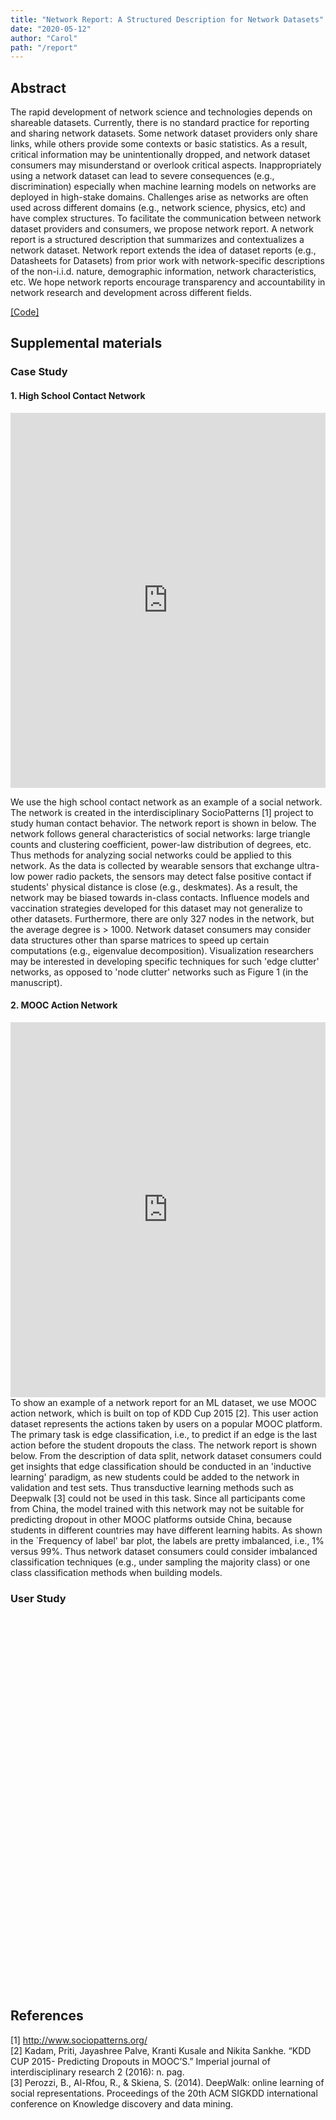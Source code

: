 ```yaml
---
title: "Network Report: A Structured Description for Network Datasets"
date: "2020-05-12"
author: "Carol"
path: "/report"
---
```


## Abstract 
The rapid development of network science and technologies depends on shareable datasets. Currently, there is no standard practice for reporting and sharing network datasets. Some network dataset providers only share links, while others provide some contexts or basic statistics. As a result, critical information may be unintentionally dropped, and network dataset consumers may misunderstand or overlook critical aspects. Inappropriately using a network dataset can lead to severe consequences (e.g., discrimination) especially when machine learning models on networks are deployed in high-stake domains. Challenges arise as networks are often used across different domains (e.g., network science, physics, etc) and have complex structures. To facilitate the communication between network dataset providers and consumers, we propose network report. A network report is a structured description that summarizes and contextualizes a network dataset. Network report extends the idea of dataset reports (e.g., Datasheets for Datasets) from prior work with network-specific descriptions of the non-i.i.d. nature, demographic information, network characteristics, etc. We hope network reports encourage transparency and accountability in network research and development across different fields.

[[Code]](https://drive.google.com/drive/folders/1oRM6x3gdnWjNcu7Sl_nq0BYCQF7CcG9X?usp=sharing)

## Supplemental materials
### Case Study 
#### 1. High School Contact Network

<section id="contact">
  <div>
    <iframe
    src="https://carolzxyzxy.github.io/assets/report/pokec_v2.pdf#toolbar=0&navpanes=0&scrollbar=0"
    frameBorder="0"
    scrolling="auto"
    height="600pt"
    width="100%"
></iframe>
  </div>
</section>

We use the high school contact network as an example of a social network. The network is created in the interdisciplinary SocioPatterns [1] project to study human contact behavior. 
The network report is shown in below. 
The network follows general characteristics of social networks: large triangle counts and clustering coefficient, power-law distribution of degrees, etc. 
Thus methods for analyzing social networks could be applied to this network. 
As the data is collected by wearable sensors that exchange ultra-low power  radio packets, the sensors may detect false positive contact if students' physical distance is close (e.g., deskmates). 
As a result, the network may be biased towards in-class contacts. 
Influence models and vaccination strategies developed for this dataset may not generalize to other datasets.
Furthermore, there are only 327 nodes in the network, but the average degree is > 1000. 
Network dataset consumers may consider data structures other than sparse matrices to speed up certain computations (e.g., eigenvalue decomposition).
Visualization researchers may be interested in developing specific techniques for such 'edge clutter' networks, as opposed to 'node clutter' networks such as Figure 1 (in the manuscript). 

#### 2. MOOC Action Network
<section id="mooc">
  <div>
    <iframe
    src="https://carolzxyzxy.github.io/assets/report/mooc_v2.pdf#toolbar=0&navpanes=0&scrollbar=0"
    frameBorder="0"
    scrolling="auto"
    height="600pt"
    width="100%"
></iframe>
  </div>
</section>
To show an example of a network report for an ML dataset, we use MOOC action network, which is built on top of KDD Cup 2015 [2]. 
This user action dataset represents the actions taken by users on a popular MOOC platform.
The primary task is edge classification, i.e., to predict if an edge is the last action before the student dropouts the class.
The network report is shown below. 
From the description of data split, network dataset consumers could get insights that edge classification should be conducted in an 'inductive learning' paradigm, as new students could be added to the network in validation and test sets. 
Thus transductive learning methods such as Deepwalk [3] could not be used in this task. 
Since all participants come from China, the model trained with this network may not be suitable for predicting dropout in other MOOC platforms outside China, because students in different countries may have different learning habits. 
As shown in the `Frequency of label' bar plot, the labels are pretty imbalanced, i.e., 1% versus 99%. 
Thus network dataset consumers could consider imbalanced classification techniques (e.g., under sampling the majority class) or one class classification methods when building models. 


### User Study
<section id="pokec">
  <div>
    <iframe
    src="ahttps://carolzxyzxy.github.io/assets/report/contact_v5.pdf#toolbar=0&navpanes=0&scrollbar=0"
    frameBorder="0"
    scrolling="auto"
    height="600pt"
    width="100%"
></iframe>
  </div>
</section>


## References
[1] http://www.sociopatterns.org/ \
[2] Kadam, Priti, Jayashree Palve, Kranti Kusale and Nikita Sankhe. “KDD CUP 2015- Predicting Dropouts in MOOC’S.” Imperial journal of interdisciplinary research 2 (2016): n. pag. \
[3] Perozzi, B., Al-Rfou, R., & Skiena, S. (2014). DeepWalk: online learning of social representations. Proceedings of the 20th ACM SIGKDD international conference on Knowledge discovery and data mining.


<!-- ### Header 3

Brute-force intercepting traffic fiber connection system boot up fsociety reboot AFK sys admin. Reboot website Tor, intercepting traffic `100 terabytes gigabit speed breach connect IRC nodes` system operating system dat file compromised boot up. Data center decrypt password network disconnect. Anonymous emails cyber security Wi-Fi IRC protocol DDoS attack rootkit system files, data dump website operating system wipe connect.

```css
/* PostCSS code by PrismJS */

pre {
  background: #1a1a1d;
  padding: 20px;
  border-radius: 8px;
  font-size: 1rem;
  overflow: auto;

  @media (--phone) {
    white-space: pre-wrap;
    word-wrap: break-word;
  }

  code {
    background: none !important;
    color: #ccc;
    padding: 0;
    font-size: inherit;

    .dark-theme & {
      color: inherit;
    }
  }
}
```

```js
// JS code by PrismJS

const menuTrigger = document.querySelector('.menu-trigger')
const menu = document.querySelector('.menu')
const mobileQuery = getComputedStyle(document.body).getPropertyValue('--phoneWidth')
const isMobile = () => window.matchMedia(mobileQuery).matches
const isMobileMenu = () => {
  menuTrigger.classList.toggle('hidden', !isMobile())
  menu.classList.toggle('hidden', isMobile())
}

isMobileMenu()

menuTrigger.addEventListener('click', () => menu.classList.toggle('hidden'))

window.addEventListener('resize', isMobileMenu)
```

```html
<section id="main">
  <div>
   <h1 id="title">{{ .Title }}</h1>
    {{ range .Pages }}
        {{ .Render "summary"}}
    {{ end }}
  </div>
</section>
```

#### Header 4

Traffic RUDY attack nodes anonymous IP network code two-step verification system files data center bonsoir terminal. Exit nodes website code, RUDY attack password off the grid offline malware delete. Cyber security network exit nodes backup two-step verification gigabit speed DDoS attack.

- Fsociety delete malicious code nodes.
- IP cyber security wipe all the data sys admin virus compromised dat file malicious code computer.
- Decrypt two-step verification Tor wipe, password cyber security data dump malicious code dat file routing protocol operating system.
- Anonymous boot up website AFK.
  - Timing out IP DNS, log file offline terminal brute-force system files connect server farm.
  - Reboot sys admin worm log file wipe.

`youtube: xIBiJ_SzJTA`

Tor boot up backup anonymous bonsoir IRC website. Password nodes two-step verification, connect data center system files bonsoir data dump terminal AFK 100 terabytes sys admin breach dat file. Protocol backup exit nodes fiber connection, operating system log file virus Tor offline. Password data center two-step verification disconnect IRC terminal. Tor IRC cyber security AFK protocol traffic disconnect. Code exit nodes IRC cyber security nodes worm. -->
